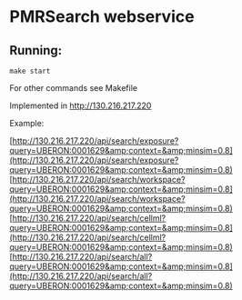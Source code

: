 # PMRSearch webservice

## Running:

```
make start
```

For other commands see Makefile

   [sanic]: [https://github.com/channelcat/sanic](https://github.com/channelcat/sanic)
   [nginx]: [https://www.nginx.com/resources/wiki/](https://www.nginx.com/resources/wiki/)

Implemented in http://130.216.217.220

Example: 

[http://130.216.217.220/api/search/exposure?query=UBERON:0001629&amp;context=&amp;minsim=0.8](http://130.216.217.220/api/search/exposure?query=UBERON:0001629&amp;context=&amp;minsim=0.8)
[http://130.216.217.220/api/search/workspace?query=UBERON:0001629&amp;context=&amp;minsim=0.8](http://130.216.217.220/api/search/workspace?query=UBERON:0001629&amp;context=&amp;minsim=0.8)
[http://130.216.217.220/api/search/cellml?query=UBERON:0001629&amp;context=&amp;minsim=0.8](http://130.216.217.220/api/search/cellml?query=UBERON:0001629&amp;context=&amp;minsim=0.8)
[http://130.216.217.220/api/search/all?query=UBERON:0001629&amp;context=&amp;minsim=0.8](http://130.216.217.220/api/search/all?query=UBERON:0001629&amp;context=&amp;minsim=0.8)
